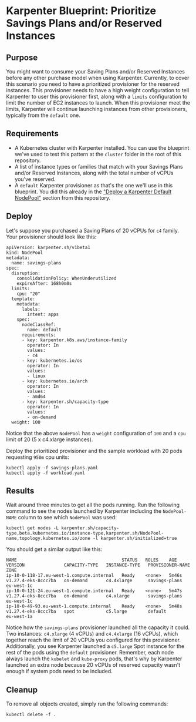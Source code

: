 # Karpenter Blueprint: Prioritize Savings Plans and/or Reserved Instances

## Purpose
You might want to consume your Saving Plans and/or Reserved Instances before any other purchase model when using Karpenter. Currently, to cover this scenario you need to have a prioritized provisioner for the reserved instances. This provisioner needs to have a high weight configuration to tell Karpenter to user this provisioner first, along with a `limits` configuration to limit the number of EC2 instances to launch. When this provisioner meet the limits, Karpenter will continue launching instances from other provisioners, typically from the `default` one.

## Requirements

* A Kubernetes cluster with Karpenter installed. You can use the blueprint we've used to test this pattern at the `cluster` folder in the root of this repository.
* A list of instance types or families that match with your Savings Plans and/or Reserved Instances, along with the total number of vCPUs you've reserved.
* A `default` Karpenter provisioner as that's the one we'll use in this blueprint. You did this already in the ["Deploy a Karpenter Default NodePool"](../../README.md) section from this repository.

## Deploy
Let's suppose you purchased a Saving Plans of 20 vCPUs for `c4` family. Your provisioner should look like this:

```
apiVersion: karpenter.sh/v1beta1
kind: NodePool
metadata:
  name: savings-plans
spec:
  disruption:
    consolidationPolicy: WhenUnderutilized
    expireAfter: 168h0m0s
  limits:
    cpu: "20"
  template:
    metadata:
      labels:
        intent: apps
    spec:
      nodeClassRef:
        name: default
      requirements:
      - key: karpenter.k8s.aws/instance-family
        operator: In
        values:
        - c4
      - key: kubernetes.io/os
        operator: In
        values:
        - linux
      - key: kubernetes.io/arch
        operator: In
        values:
        - amd64
      - key: karpenter.sh/capacity-type
        operator: In
        values:
        - on-demand
  weight: 100
```

Notice that the above `NodePool` has a `weight` configuration of `100` and a `cpu` limit of 20 (5 x c4.xlarge instances).

Deploy the prioritized provisioner and the sample workload with 20 pods requesting `950m` cpu units:

```
kubectl apply -f savings-plans.yaml
kubectl apply -f workload.yaml
```

## Results
Wait around three minutes to get all the pods running. Run the following command to see the nodes launched by Karpenter including the `NodePool-NAME` column to see which `NodePool` was used:

```
kubectl get nodes -L karpenter.sh/capacity-type,beta.kubernetes.io/instance-type,karpenter.sh/NodePool-name,topology.kubernetes.io/zone -l karpenter.sh/initialized=true
```

You should get a similar output like this:

```
NAME                                        STATUS   ROLES    AGE     VERSION               CAPACITY-TYPE   INSTANCE-TYPE   PROVISIONER-NAME   ZONE
ip-10-0-118-17.eu-west-1.compute.internal   Ready    <none>   5m46s   v1.27.4-eks-8ccc7ba   on-demand       c4.4xlarge      savings-plans      eu-west-1c
ip-10-0-121-24.eu-west-1.compute.internal   Ready    <none>   5m47s   v1.27.4-eks-8ccc7ba   on-demand       c4.xlarge       savings-plans      eu-west-1c
ip-10-0-49-93.eu-west-1.compute.internal    Ready    <none>   5m48s   v1.27.4-eks-8ccc7ba   spot            c5.large        default            eu-west-1a
```

Notice how the `savings-plans` provisioner launched all the capacity it could. Two instances: `c4.xlarge` (4 vCPUs) and `c4.4xlarge` (16 vCPUs), which together reach the limit of 20 vCPUs you configured for this provisioner. Additionally, you see Karpenter launched a `c5.large` Spot instance for the rest of the pods using the `default` provisioner. Remember, each node always launch the `kubelet` and `kube-proxy` pods, that's why by Karpenter launched an extra node because 20 vCPUs of reserved capacity wasn't enough if system pods need to be included.

## Cleanup
To remove all objects created, simply run the following commands:

```
kubectl delete -f .
```